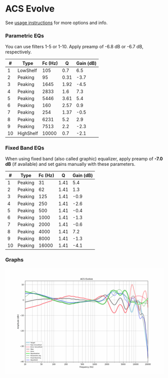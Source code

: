# ACS Evolve
See [usage instructions](https://github.com/jaakkopasanen/AutoEq#usage) for more options and info.

### Parametric EQs
You can use filters 1-5 or 1-10. Apply preamp of -6.8 dB or -6.7 dB, respectively.

|   # | Type      |   Fc (Hz) |    Q |   Gain (dB) |
|-----|-----------|-----------|------|-------------|
|   1 | LowShelf  |       105 | 0.7  |         6.5 |
|   2 | Peaking   |        95 | 0.31 |        -3.7 |
|   3 | Peaking   |      1645 | 1.92 |        -4.5 |
|   4 | Peaking   |      2833 | 1.6  |         7.3 |
|   5 | Peaking   |      5446 | 3.61 |         5.4 |
|   6 | Peaking   |       160 | 2.57 |         0.9 |
|   7 | Peaking   |       254 | 1.37 |        -0.5 |
|   8 | Peaking   |      6231 | 5.2  |         2.9 |
|   9 | Peaking   |      7513 | 2.2  |        -2.3 |
|  10 | HighShelf |     10000 | 0.7  |        -2.1 |

### Fixed Band EQs
When using fixed band (also called graphic) equalizer, apply preamp of **-7.0 dB** (if available) and set gains manually with these parameters.

|   # | Type    |   Fc (Hz) |    Q |   Gain (dB) |
|-----|---------|-----------|------|-------------|
|   1 | Peaking |        31 | 1.41 |         5.4 |
|   2 | Peaking |        62 | 1.41 |         1.3 |
|   3 | Peaking |       125 | 1.41 |        -0.9 |
|   4 | Peaking |       250 | 1.41 |        -2.6 |
|   5 | Peaking |       500 | 1.41 |        -0.4 |
|   6 | Peaking |      1000 | 1.41 |        -1.3 |
|   7 | Peaking |      2000 | 1.41 |        -0.6 |
|   8 | Peaking |      4000 | 1.41 |         7.2 |
|   9 | Peaking |      8000 | 1.41 |        -1.3 |
|  10 | Peaking |     16000 | 1.41 |        -4.1 |

### Graphs
![](./ACS%20Evolve.png)
